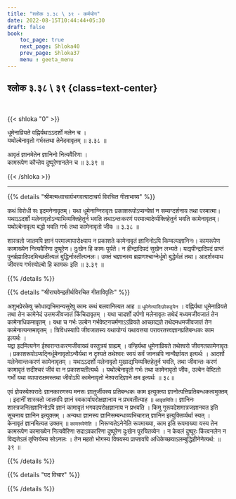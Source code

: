 ```yaml
---
title: "श्लोक ३.३८ \ ३९ - कर्मयोग"
date: 2022-08-15T10:44:44+05:30
draft: false
book:
    toc_page: true
    next_page: Shloka40
    prev_page: Shloka37
    menu : geeta_menu
---
```




## श्लोक ३.३८ \ ३९ {class=text-center}

<br/>

{{< shloka  "0"  >}}

धूमेनाव्रियते वह्निर्यथाऽऽदर्शो मलेन च ।  
यथोल्बेनावृतो गर्भस्तथा तेनेदमावृतम् ॥ ३.३८ ॥  

आवृतं ज्ञानमेतेन ज्ञानिनो नित्यवैरिणा ।  
कामरूपेण कौन्तेय दुष्पूरेणानलेन च ॥ ३.३९ ॥ 

{{< /shloka >}}

---


{{% details "श्रीमत्मध्वाचार्यभगवत्पादाचर्य विरचित  गीताभाष्य" %}}

कथं विरोधी सः इदमनेनावृतम्। 
यथा धूमेनाग्निरावृतः प्रकाशरूपोऽप्यन्येषां न 
सम्यग्दर्शनाय तथा परमात्मा। 
यथाऽऽदर्शो मलेनावृतोऽन्याभिव्यक्तिहेतुर्न भवति तथाऽन्तःकरणं परमात्मादेर्व्यक्तिहेतुर्न भवति कामेनावृतम्। 
यथोल्बेनावृत्य बद्धो भवति गर्भः तथा कामेनावृतो जीवः  ॥ ३.३८ ॥  

शास्त्रतो जातमपि ज्ञानं परमात्मापारोक्ष्याय न 
प्रकाशते कामेनावृतं ज्ञानिनोऽपि किम्वल्पज्ञानिनः। 
कामरूपेण कामाख्येन नित्यवैरिणा दुष्पूरेण। 
दुःखेन हि कामः पूर्यते।  न हीन्द्रादिपदं सुखेन लभ्यते। 
यद्यपीन्द्रादिपदं प्राप्तं पुनर्ब्रह्मादिपदमिच्छतीत्यलं 
बुद्धिर्नास्तीत्यनलः। 
उक्तं चज्ञानस्य ब्रह्मणश्चाग्नेर्धूमो बुद्धेर्मलं तथा। 
आदर्शस्याथ जीवस्य गर्भस्योल्बो हि कामकः इति   ॥ ३.३९ ॥  

{{% /details %}}



{{% details "श्रीराघवेन्द्रतीर्थविरचित गीताविवृतिः" %}}

अशुभप्रेरकेषु क्रोधाद्यभिमान्यसुरेषु कामः कथं बलवानित्यत आह
॥ `धूमेनेत्यादिःछोकद्वयेन` । वह्निर्यथा धूमेनाव्रियते तथा तेन कामेनेदं
उत्तमजीवजातं किंचिदावृतम्‌ । यथा चादर्शो दर्पणो मलेनावृतः तथेदं
मध्यमजीवजातं तेन कामेनाधिकमावृतम्‌ । यथा च गर्भः उल्बेन
गर्भवेष्टनचर्मणाऽऽव्रियते आच्छाद्यते तथेदमधमजीवजातं तेन
कामेनात्यन्तमावृतम्‌ । त्रिविधस्यापि जीवजातस्य यथायोग्यं यथावत्तया
परावरतत्त्वज्ञानप्रतिबन्धकः काम इत्यर्थः ।   
यद्वा इदमित्यनेन ईश्वरान्तःकरणजीवाख्यं वस्तुत्रयं ग्राह्यम्‌ । 
वन्हिर्यथा धूमेनाव्रियते तथेश्वरो जीवगतकामेनावृतः । 
प्रकाशरूपोऽप्यद्निर्धूमेनावृतोऽन्यैर्यथा न दृश्यते 
तथेश्वरः स्वयं सर्वं जानन्नपि नान्यैर्ज्ञायत इत्यर्थः । 
आदर्शो मलेनेवान्तःकरणं कामेनावृतम्‌ । 
यथाऽऽदर्शो मलेनावृतो मुखाद्यभिव्यक्तिहेतुर्न भवति, तथा
जीवान्तः करणं कामावृतं सदीश्चरं जीवं वा न प्रकाशयतीत्यर्थः । 
यथोल्बेनावृतो गर्भः तथा कामेनावृतो जीवः, उल्बेन वेष्टितो गर्भो यथा 
व्यापाराक्षमस्तथा जीवोऽपि कामेनावृतो नेश्वरादिज्ञाने क्षम इत्यर्थः ॥ ३८॥

एवं ज्ञेयस्येश्वरादेः ज्ञानकारणस्य मनसः ज्ञातुर्जीवस्य प्रतिबन्धकः काम
इत्युक्त्या ज्ञानोत्पत्तिप्रतिबन्धकत्वमुक्तम्‌ । 
इदानीं शास्त्रतो जातमपि ज्ञानं
स्वकार्यापरोक्षज्ञानाय न प्रभवतीत्याह ॥ `आवृतमिति`। 
ज्ञानिनः शास्त्रजनितज्ञानिनोऽपि ज्ञानं कामावृतं भगवदपरोक्षज्ञानाय न 
प्रभवति । किमु गुरूपदेशमात्रजज्ञानवत इति सूचनाय ज्ञानिन इत्युक्तम्‌ । 
अन्यथा ज्ञानस्य ज्ञानिसम्बन्धाव्यभिचारात्‌ ज्ञानिन 
इत्युक्तिर्व्यर्था स्यत् ।  
केनावृतं ज्ञानमित्यत उक्तम्‌ ॥ `कामरूपेणेति` ।  निरूप्यतेऽनेनेति रूपमाख्या, काम इति रूपमाख्या यस्य तेन कामरूपेण कामाख्येन 
नित्यवैरिणा सदाऽपकारिणा दुष्पूरेण दुःखेन पूरयितव्येन । 
न केवलं दुष्पूरः किंत्वनलेन न विद्यतेऽलं तृप्तिर्यस्य 
सोऽनलः । तेन महतो भोगस्य विषयस्य प्राप्तावपि
अधिकेच्छयाऽलम्बुद्धिहीनेनेत्यर्थ: ॥ ३९ ॥


{{% /details %}}



{{% details "पद विचार" %}}


{{% /details %}}

